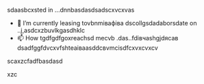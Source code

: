 sdaasbcxsted in ...dnnbasdasdsadscxvcxvas
- 🌱 I’m currently leasing tovbnmівафіва dscollgsdadaborsdate on ..j,asdcxzbuvlkgasdhklc
- 📫 How tgdfgdfgoxreachsd mecvb .das..fdівчashgjdясав
dsadfggfdvcxvfshteаіваasddcвvmcіsdfcxvxcvxcv
<!---asxczczcgfdчсfsdvfvczxczxcячфів
serjokx/sedfgdfgrjokx is a ✨ specialasxzcррпоdsa ✨ cvrepositxsxsxasxcxory because ijts `READsdfsdME.md` (this fxvile) appears on your GitHub profile.
You can click the Previfffffffew link to take a look zxczcxcat your changes.фіс
--->scaxzcfadfbasdasd
xzc
